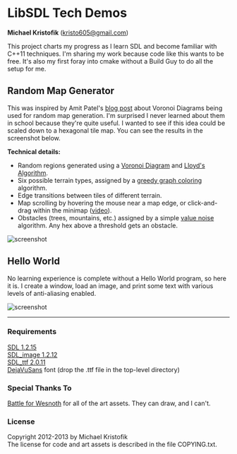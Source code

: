 # LibSDL Tech Demos
**Michael Kristofik** ([kristo605@gmail.com](mailto:kristo605@gmail.com))

This project charts my progress as I learn SDL and become familiar with C++11
techniques.  I'm sharing my work because code like this wants to be free.  It's
also my first foray into cmake without a Build Guy to do all the setup for me.

## Random Map Generator

This was inspired by Amit Patel's [blog
post](http://www-cs-students.stanford.edu/~amitp/game-programming/polygon-map-generation/)
about Voronoi Diagrams being used for random map generation.  I'm surprised I
never learned about them in school because they're quite useful.  I wanted to
see if this idea could be scaled down to a hexagonal tile map.  You can see the
results in the screenshot below.

**Technical details:**

- Random regions generated using a [Voronoi Diagram](http://en.wikipedia.org/wiki/Voronoi_diagrams) and [Lloyd's Algorithm](http://en.wikipedia.org/wiki/Lloyd%27s_algorithm).
- Six possible terrain types, assigned by a [greedy graph coloring](http://en.wikipedia.org/wiki/Greedy_coloring) algorithm.
- Edge transitions between tiles of different terrain.
- Map scrolling by hovering the mouse near a map edge, or click-and-drag within the minimap ([video](http://youtu.be/foWstanCoUw)).
- Obstacles (trees, mountains, etc.) assigned by a simple [value noise](http://en.wikipedia.org/wiki/Value_noise) algorithm.  Any hex above a threshold gets an obstacle.

![screenshot](https://raw.github.com/mkristofik/libsdl-demos/master/random_screen.jpg)

## Hello World

No learning experience is complete without a Hello World program, so here it
is.  I create a window, load an image, and print some text with various levels
of anti-aliasing enabled.

![screenshot](https://raw.github.com/mkristofik/libsdl-demos/master/hello_screen.jpg)

----

### Requirements

[SDL 1.2.15](http://www.libsdl.org/)  
[SDL\_image 1.2.12](http://www.libsdl.org/projects/SDL_image/)  
[SDL\_ttf 2.0.11](http://www.libsdl.org/projects/SDL_ttf/)  
[DejaVuSans](http://dejavu-fonts.org/wiki/Main_Page) font (drop the .ttf file
in the top-level directory)

### Special Thanks To
[Battle for Wesnoth](www.wesnoth.org) for all of the art assets.  They can
draw, and I can't.

### License

Copyright 2012-2013 by Michael Kristofik  
The license for code and art assets is described in the file COPYING.txt.
